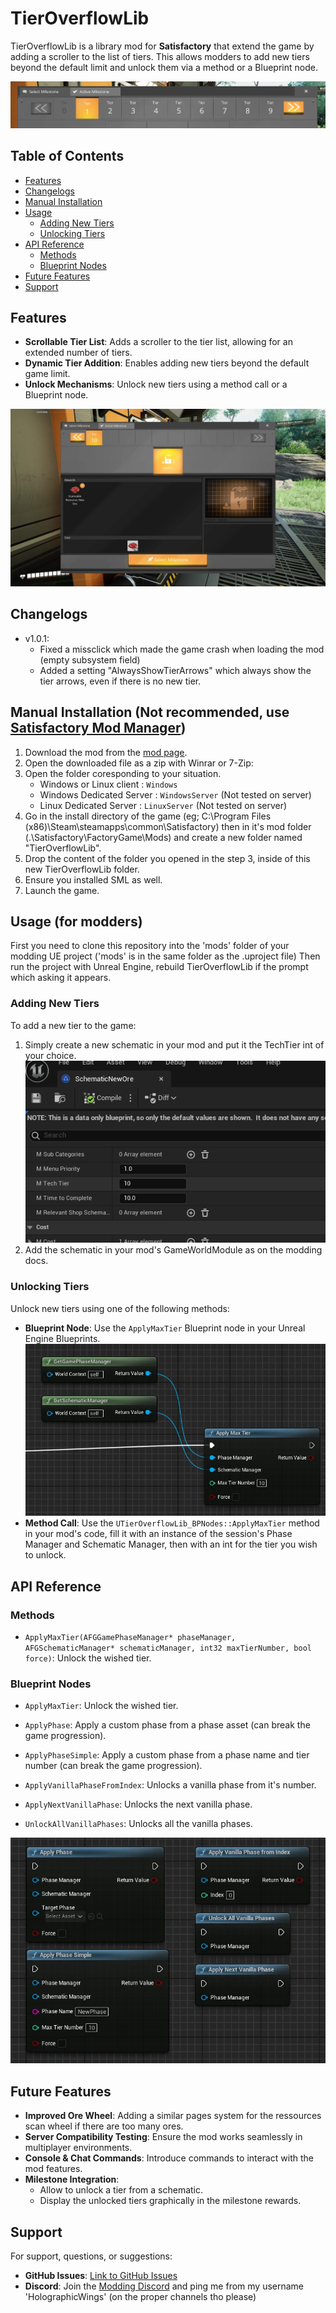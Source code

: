 # TierOverflowLib

TierOverflowLib is a library mod for **Satisfactory** that extend the game by adding a scroller to the list of tiers. This allows modders to add new tiers beyond the default limit and unlock them via a method or a Blueprint node.

![Banner](https://raw.githubusercontent.com/HolographicWings/TierOverflowLib/refs/heads/main/Screenshots/WEBP/Banner.webp)

## Table of Contents

- [Features](#features)
- [Changelogs](#changelogs)
- [Manual Installation](#manual-installation-not-recommended-use-satisfactory-mod-manager)
- [Usage](#usage-for-modders)
  - [Adding New Tiers](#adding-new-tiers)
  - [Unlocking Tiers](#unlocking-tiers)
- [API Reference](#api-reference)
  - [Methods](#methods)
  - [Blueprint Nodes](#blueprint-nodes)
- [Future Features](#future-features)
- [Support](#support)

## Features

- **Scrollable Tier List**: Adds a scroller to the tier list, allowing for an extended number of tiers.
- **Dynamic Tier Addition**: Enables adding new tiers beyond the default game limit.
- **Unlock Mechanisms**: Unlock new tiers using a method call or a Blueprint node.

![GameplayScreenshot2](https://raw.githubusercontent.com/HolographicWings/TierOverflowLib/refs/heads/main/Screenshots/WEBP/GameplayScreenshot2.webp)

## Changelogs

- v1.0.1:
  - Fixed a missclick which made the game crash when loading the mod (empty subsystem field)
  - Added a setting "AlwaysShowTierArrows" which always show the tier arrows, even if there is no new tier.

## Manual Installation (Not recommended, use [Satisfactory Mod Manager](https://ficsit.app/))
1. Download the mod from the [mod page](https://ficsit.app/mod/TierOverflowLib).
2. Open the downloaded file as a zip with Winrar or 7-Zip:
3. Open the folder coresponding to your situation.
   - Windows or Linux client : `Windows`
   - Windows Dedicated Server : `WindowsServer` (Not tested on server)
   - Linux Dedicated Server : `LinuxServer` (Not tested on server)
4. Go in the install directory of the game (eg; C:\Program Files (x86)\Steam\steamapps\common\Satisfactory) then in it's mod folder (.\Satisfactory\FactoryGame\Mods) and create a new folder named "TierOverflowLib".
5. Drop the content of the folder you opened in the step 3, inside of this new TierOverflowLib folder.
6. Ensure you installed SML as well.
7. Launch the game.

## Usage (for modders)
First you need to clone this repository into the 'mods' folder of your modding UE project ('mods' is in the same folder as the .uproject file)
Then run the project with Unreal Engine, rebuild TierOverflowLib if the prompt which asking it appears.

### Adding New Tiers

To add a new tier to the game:

1. Simply create a new schematic in your mod and put it the TechTier int of your choice.
  ![SchematicTechTier](https://raw.githubusercontent.com/HolographicWings/TierOverflowLib/refs/heads/main/Screenshots/WEBP/SchematicTechTier.webp)
2. Add the schematic in your mod's GameWorldModule as on the modding docs.

### Unlocking Tiers

Unlock new tiers using one of the following methods:

- **Blueprint Node**: Use the `ApplyMaxTier` Blueprint node in your Unreal Engine Blueprints.
  ![ApplyMaxTierBlueprintNode](https://raw.githubusercontent.com/HolographicWings/TierOverflowLib/refs/heads/main/Screenshots/WEBP/ApplyMaxTierBlueprintNode.webp)
- **Method Call**: Use the `UTierOverflowLib_BPNodes::ApplyMaxTier` method in your mod's code, fill it with an instance of the session's Phase Manager and Schematic Manager, then with an int for the tier you wish to unlock.

## API Reference

### Methods

- `ApplyMaxTier(AFGGamePhaseManager* phaseManager, AFGSchematicManager* schematicManager, int32 maxTierNumber, bool force)`: Unlock the wished tier.

### Blueprint Nodes

- `ApplyMaxTier`: Unlock the wished tier.

- `ApplyPhase`: Apply a custom phase from a phase asset (can break the game progression).
- `ApplyPhaseSimple`: Apply a custom phase from a phase name and tier number (can break the game progression).
- `ApplyVanillaPhaseFromIndex`: Unlocks a vanilla phase from it's number.
- `ApplyNextVanillaPhase`: Unlocks the next vanilla phase.
- `UnlockAllVanillaPhases`: Unlocks all the vanilla phases.

![PhaseManagementBlueprintNodes](https://raw.githubusercontent.com/HolographicWings/TierOverflowLib/refs/heads/main/Screenshots/WEBP/PhaseManagementBlueprintNodes.webp)


## Future Features

- **Improved Ore Wheel**: Adding a similar pages system for the ressources scan wheel if there are too many ores.
- **Server Compatibility Testing**: Ensure the mod works seamlessly in multiplayer environments.
- **Console & Chat Commands**: Introduce commands to interact with the mod features.
- **Milestone Integration**:
  - Allow to unlock a tier from a schematic.
  - Display the unlocked tiers graphically in the milestone rewards.

## Support

For support, questions, or suggestions:

- **GitHub Issues**: [Link to GitHub Issues](https://github.com/HolographicWings/TierOverflowLib/issues)
- **Discord**: Join the [Modding Discord](https://discord.gg/fPPqfY9j) and ping me from my username 'HolographicWings' (on the proper channels tho please)
